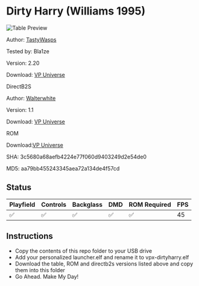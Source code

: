 # Dirty Harry (Williams 1995)

![Table Preview](https://github.com/Bla1ze/vpx-images/blob/main/vpx-dirtyharry.png)

Author: [TastyWasps](https://vpuniverse.com/profile/44724-tastywasps/)

Tested by: Bla1ze

Version: 2.20 

Download: [VP Universe](https://vpuniverse.com/files/file/12442-dirty-harry-williams-1995/)

DirectB2S

Author: [Walterwhite](https://vpuniverse.com/profile/17464-walterwhite/)

Version: 1.1

Download: [VP Universe](https://vpuniverse.com/files/file/12237-dirty-harry-fulldmd-williams-1995/)

ROM

Download:[VP Universe](https://www.vpforums.org/index.php?app=downloads&showfile=1265)

SHA: 3c5680a68aefb4224e77f060d9403249d2e54de0

MD5: aa79bb455243345aea72a134de4f57cd

## Status 

| Playfield | Controls | Backglass | DMD | ROM Required | FPS | 
|-----------|----------|-----------|-----|--------------|-----|
| :white_check_mark: | :white_check_mark: | :white_check_mark: | :white_check_mark: | :white_check_mark: | 45 |

## Instructions

- Copy the contents of this repo folder to your USB drive
- Add your personalized launcher.elf and rename it to vpx-dirtyharry.elf
- Download the table, ROM and directb2s versions listed above and copy them into this folder
- Go Ahead. Make My Day!